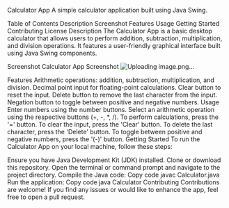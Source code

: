 Calculator App
A simple calculator application built using Java Swing.

Table of Contents
Description
Screenshot
Features
Usage
Getting Started
Contributing
License
Description
The Calculator App is a basic desktop calculator that allows users to perform addition, subtraction, multiplication, and division operations. It features a user-friendly graphical interface built using Java Swing components.

Screenshot
Calculator App Screenshot
![Uploading image.png…]()


Features
Arithmetic operations: addition, subtraction, multiplication, and division.
Decimal point input for floating-point calculations.
Clear button to reset the input.
Delete button to remove the last character from the input.
Negation button to toggle between positive and negative numbers.
Usage
Enter numbers using the number buttons.
Select an arithmetic operation using the respective buttons (+, -, *, /).
To perform calculations, press the '=' button.
To clear the input, press the 'Clear' button.
To delete the last character, press the 'Delete' button.
To toggle between positive and negative numbers, press the '(-)' button.
Getting Started
To run the Calculator App on your local machine, follow these steps:

Ensure you have Java Development Kit (JDK) installed.
Clone or download this repository.
Open the terminal or command prompt and navigate to the project directory.
Compile the Java code:
Copy code
javac Calculator.java
Run the application:
Copy code
java Calculator
Contributing
Contributions are welcome! If you find any issues or would like to enhance the app, feel free to open a pull request.

